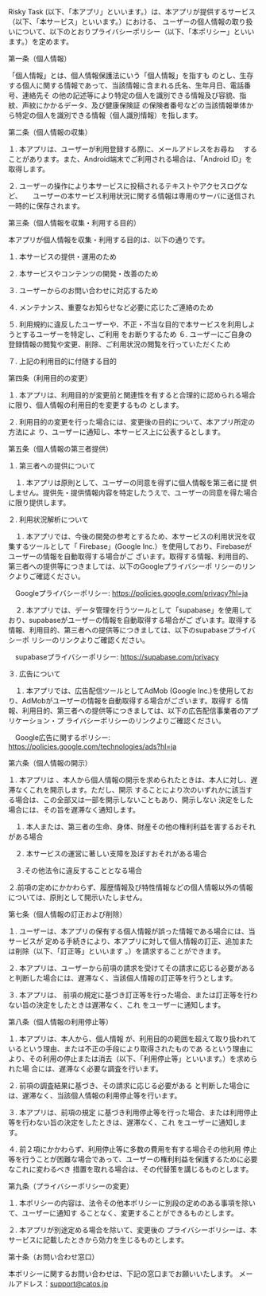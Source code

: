 
Risky Task (以下、「本アプリ」といいます。）は、本アプリが提供するサービス（以下、「本サービス」といいます。）における、
ユーザーの個人情報の取り扱いについて、以下のとおりプライバシーポリシー（以下、「本ポリシー」といいます。）を定めます。

第一条（個人情報）

「個人情報」とは、個人情報保護法にいう「個人情報」を指すも
    のとし、生存する個人に関する情報であって、当該情報に含まれる氏名、生年月日、電話番号、連絡先そ
    の他の記述等により特定の個人を識別できる情報及び容貌、指紋、声紋にかかるデータ、及び健康保険証
    の保険者番号などの当該情報単体から特定の個人を識別できる情報（個人識別情報）を指します。

第二条（個人情報の収集）

１. 本アプリは、ユーザーが利用登録する際に、メールアドレスをお尋ね
　することがあります。また、Android端末でご利用される場合は、「Android ID」を取得します。
 
２. ユーザーの操作により本サービスに投稿されるテキストやアクセスログなど、
　 ユーザーの本サービス利用状況に関する情報は専用のサーバに送信され一時的に保存されます。

第三条（個人情報を収集・利用する目的）

本アプリが個人情報を収集・利用する目的は、以下の通りです。

１. 本サービスの提供・運用のため

２. 本サービスやコンテンツの開発・改善のため

３. ユーザーからのお問い合わせに対応するため

４. メンテナンス、重要なお知らせなど必要に応じたご連絡のため

５. 利用規約に違反したユーザーや、不正・不当な目的で本サービスを利用しようとするユーザーを特定し、ご利用
    をお断りするため
６. ユーザーにご自身の登録情報の閲覧や変更、削除、ご利用状況の閲覧を行っていただくため

７. 上記の利用目的に付随する目的

第四条（利用目的の変更）

１. 本アプリは、利用目的が変更前と関連性を有すると合理的に認められる場合に限り、個人情報の利用目的を変更するもの
    とします。
    
２. 利用目的の変更を行った場合には、変更後の目的について、本アプリ所定の方法によ
    り、ユーザーに通知し、本サービス上に公表するとします。

第五条（個人情報の第三者提供）

１. 第三者への提供について

　１. 本アプリは原則として、ユーザーの同意を得ずに個人情報を第三者に提
    供しません。提供先・提供情報内容を特定したうえで、ユーザーの同意を得た場合に限り提供します。
    
２. 利用状況解析について

　１. 本アプリでは、今後の開発の参考とするため、本サービスの利用状況を収集するツールとして「
    Firebase」(Google Inc.）を使用しており、Firebaseがユーザーの情報を自動取得する場合がご
    ざいます。取得する情報、利用目的、第三者への提供等につきましては、以下のGoogleプライバシーポ
    リシーのリンクよりご確認ください。
    
　Googleプライバシーポリシー:  https://policies.google.com/privacy?hl=ja
 
　２. 本アプリでは、データ管理を行うツールとして「supabase」を使用しており、supabaseがユーザーの情報を自動取得する場合がご
    ざいます。取得する情報、利用目的、第三者への提供等につきましては、以下のsupabaseプライバシーポ
    リシーのリンクよりご確認ください。
    
　supabaseプライバシーポリシー:  https://supabase.com/privacy
 
３. 広告について

　１. 本アプリでは、広告配信ツールとしてAdMob
    (Google Inc.)を使用しており、AdMobがユーザーの情報を自動取得する場合がございます。取得す
    る情報、利用目的、第三者への提供等につきましては、以下の広告配信事業者のアプリケーション・プ
    ライバシーポリシーのリンクよりご確認ください。
    
　Google広告に関するポリシー: https://policies.google.com/technologies/ads?hl=ja

第六条（個人情報の開示）

１. 本アプリは
    、本人から個人情報の開示を求められたときは、本人に対し、遅滞なくこれを開示します。ただし、開示
    することにより次のいずれかに該当する場合は、この全部又は一部を開示しないこともあり、開示しない
    決定をした場合には、その旨を遅滞なく通知します。
    
　１. 本人または、第三者の生命、身体、財産その他の権利利益を害するおそれがある場合
 
　２. 本サービスの運営に著しい支障を及ぼすおそれがある場合
 
　３.その他法令に違反することとなる場合
 
２.前項の定めにかかわらず、履歴情報及び特性情報などの個人情報以外の情報については、原則として開示いたしません。

第七条（個人情報の訂正および削除）

１. ユーザーは、本アプリの保有する個人情報が誤った情報である場合には、当サービスが
    定める手続きにより、本アプリに対して個人情報の訂正、追加または削除（以下、「訂正等」といいます
    。）を請求することができます。
    
２. 本アプリは、ユーザーから前項の請求を受けてその請求に応じる必要があると判断した場合には、遅滞なく、当該個人情報の訂正等を行うとします。

３. 本アプリは、
    前項の規定に基づき訂正等を行った場合、または訂正等を行わない旨の決定をしたときは遅滞なく、これ
    をユーザーに通知します。

第八条（個人情報の利用停止等）

１. 本アプリは、本人から、個人情報
    が、利用目的の範囲を超えて取り扱われているという理由、または不正の手段により取得されたものであ
    るという理由により、その利用の停止または消去（以下、「利用停止等」といいます。）を求められた場
    合には、遅滞なく必要な調査を行います。
    
２. 前項の調査結果に基づき、その請求に応じる必要がある
    と判断した場合には、遅滞なく、当該個人情報の利用停止等を行います。
    
３. 本アプリは、前項の規定
    に基づき利用停止等を行った場合、または利用停止等を行わない旨の決定をしたときは、遅滞なく、これ
    をユーザーに通知します。
    
４. 前２項にかかわらず、利用停止等に多数の費用を有する場合その他利用
    停止等を行うことが困難な場合であって、ユーザーの権利利益を保護するために必要なこれに変わるべき
    措置を取れる場合は、その代替策を講じるものとします。

第九条（プライバシーポリシーの変更）

１. 本ポリシーの内容は、法令その他本ポリシーに別段の定めのある事項を除いて、ユーザーに通知す
    ることなく、変更することができるものとします。
    
２. 本アプリが別途定める場合を除いて、変更後の
    プライバシーポリシーは、本サービスに記載したときから効力を生じるものとします。

第十条（お問い合わせ窓口）

本ポリシーに関するお問い合わせは、下記の窓口までお願いいたします。
メールアドレス：support@catos.jp



